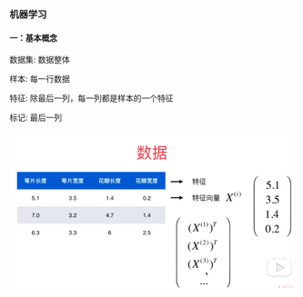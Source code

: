 ### 机器学习

#### 一：基本概念
数据集: 数据整体  

样本: 每一行数据  

特征: 除最后一列，每一列都是样本的一个特征  

标记: 最后一列  

<img src="./tupian/1.png" width="500" align=center />